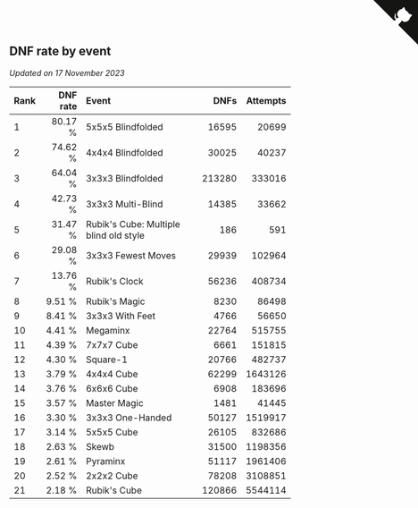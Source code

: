 ## DNF rate by event

*Updated on 17 November 2023*

| Rank | DNF rate | Event | DNFs | Attempts |
| :--- | ---: | :--- | ---: | ---: |
| 1 | 80.17 % | 5x5x5 Blindfolded | 16595 | 20699 |
| 2 | 74.62 % | 4x4x4 Blindfolded | 30025 | 40237 |
| 3 | 64.04 % | 3x3x3 Blindfolded | 213280 | 333016 |
| 4 | 42.73 % | 3x3x3 Multi-Blind | 14385 | 33662 |
| 5 | 31.47 % | Rubik's Cube: Multiple blind old style | 186 | 591 |
| 6 | 29.08 % | 3x3x3 Fewest Moves | 29939 | 102964 |
| 7 | 13.76 % | Rubik's Clock | 56236 | 408734 |
| 8 | 9.51 % | Rubik's Magic | 8230 | 86498 |
| 9 | 8.41 % | 3x3x3 With Feet | 4766 | 56650 |
| 10 | 4.41 % | Megaminx | 22764 | 515755 |
| 11 | 4.39 % | 7x7x7 Cube | 6661 | 151815 |
| 12 | 4.30 % | Square-1 | 20766 | 482737 |
| 13 | 3.79 % | 4x4x4 Cube | 62299 | 1643126 |
| 14 | 3.76 % | 6x6x6 Cube | 6908 | 183696 |
| 15 | 3.57 % | Master Magic | 1481 | 41445 |
| 16 | 3.30 % | 3x3x3 One-Handed | 50127 | 1519917 |
| 17 | 3.14 % | 5x5x5 Cube | 26105 | 832686 |
| 18 | 2.63 % | Skewb | 31500 | 1198356 |
| 19 | 2.61 % | Pyraminx | 51117 | 1961406 |
| 20 | 2.52 % | 2x2x2 Cube | 78208 | 3108851 |
| 21 | 2.18 % | Rubik's Cube | 120866 | 5544114 |


<a href="https://github.com/JustinTimeCuber/wca_statistics" class="github-corner" aria-label="View source on Github"><svg width="80" height="80" viewBox="0 0 250 250" style="fill:#151513; color:#fff; position: absolute; top: 0; border: 0; right: 0;" aria-hidden="true"><path d="M0,0 L115,115 L130,115 L142,142 L250,250 L250,0 Z"></path><path d="M128.3,109.0 C113.8,99.7 119.0,89.6 119.0,89.6 C122.0,82.7 120.5,78.6 120.5,78.6 C119.2,72.0 123.4,76.3 123.4,76.3 C127.3,80.9 125.5,87.3 125.5,87.3 C122.9,97.6 130.6,101.9 134.4,103.2" fill="currentColor" style="transform-origin: 130px 106px;" class="octo-arm"></path><path d="M115.0,115.0 C114.9,115.1 118.7,116.5 119.8,115.4 L133.7,101.6 C136.9,99.2 139.9,98.4 142.2,98.6 C133.8,88.0 127.5,74.4 143.8,58.0 C148.5,53.4 154.0,51.2 159.7,51.0 C160.3,49.4 163.2,43.6 171.4,40.1 C171.4,40.1 176.1,42.5 178.8,56.2 C183.1,58.6 187.2,61.8 190.9,65.4 C194.5,69.0 197.7,73.2 200.1,77.6 C213.8,80.2 216.3,84.9 216.3,84.9 C212.7,93.1 206.9,96.0 205.4,96.6 C205.1,102.4 203.0,107.8 198.3,112.5 C181.9,128.9 168.3,122.5 157.7,114.1 C157.9,116.9 156.7,120.9 152.7,124.9 L141.0,136.5 C139.8,137.7 141.6,141.9 141.8,141.8 Z" fill="currentColor" class="octo-body"></path></svg></a><style>.github-corner:hover .octo-arm{animation:octocat-wave 560ms ease-in-out}@keyframes octocat-wave{0%,100%{transform:rotate(0)}20%,60%{transform:rotate(-25deg)}40%,80%{transform:rotate(10deg)}}@media (max-width:500px){.github-corner:hover .octo-arm{animation:none}.github-corner .octo-arm{animation:octocat-wave 560ms ease-in-out}}</style>
